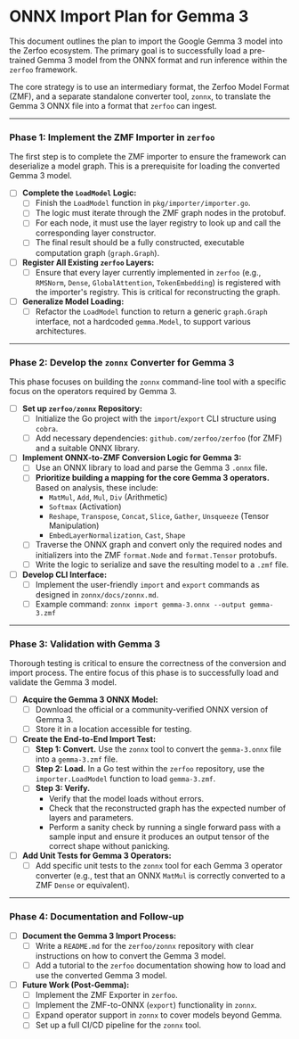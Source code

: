 # ONNX Import Plan for Gemma 3

This document outlines the plan to import the Google Gemma 3 model into the Zerfoo ecosystem. The primary goal is to successfully load a pre-trained Gemma 3 model from the ONNX format and run inference within the `zerfoo` framework.

The core strategy is to use an intermediary format, the Zerfoo Model Format (ZMF), and a separate standalone converter tool, `zonnx`, to translate the Gemma 3 ONNX file into a format that `zerfoo` can ingest.

---

### Phase 1: Implement the ZMF Importer in `zerfoo`

The first step is to complete the ZMF importer to ensure the framework can deserialize a model graph. This is a prerequisite for loading the converted Gemma 3 model.

- [ ] **Complete the `LoadModel` Logic:**
    - [ ] Finish the `LoadModel` function in `pkg/importer/importer.go`.
    - [ ] The logic must iterate through the ZMF graph nodes in the protobuf.
    - [ ] For each node, it must use the layer registry to look up and call the corresponding layer constructor.
    - [ ] The final result should be a fully constructed, executable computation graph (`graph.Graph`).

- [ ] **Register All Existing `zerfoo` Layers:**
    - [ ] Ensure that every layer currently implemented in `zerfoo` (e.g., `RMSNorm`, `Dense`, `GlobalAttention`, `TokenEmbedding`) is registered with the importer's registry. This is critical for reconstructing the graph.

- [ ] **Generalize Model Loading:**
    - [ ] Refactor the `LoadModel` function to return a generic `graph.Graph` interface, not a hardcoded `gemma.Model`, to support various architectures.

---

### Phase 2: Develop the `zonnx` Converter for Gemma 3

This phase focuses on building the `zonnx` command-line tool with a specific focus on the operators required by Gemma 3.

- [ ] **Set up `zerfoo/zonnx` Repository:**
    - [ ] Initialize the Go project with the `import`/`export` CLI structure using `cobra`.
    - [ ] Add necessary dependencies: `github.com/zerfoo/zerfoo` (for ZMF) and a suitable ONNX library.

- [ ] **Implement ONNX-to-ZMF Conversion Logic for Gemma 3:**
    - [ ] Use an ONNX library to load and parse the Gemma 3 `.onnx` file.
    - [ ] **Prioritize building a mapping for the core Gemma 3 operators.** Based on analysis, these include:
        - `MatMul`, `Add`, `Mul`, `Div` (Arithmetic)
        - `Softmax` (Activation)
        - `Reshape`, `Transpose`, `Concat`, `Slice`, `Gather`, `Unsqueeze` (Tensor Manipulation)
        - `EmbedLayerNormalization`, `Cast`, `Shape`
    - [ ] Traverse the ONNX graph and convert only the required nodes and initializers into the ZMF `format.Node` and `format.Tensor` protobufs.
    - [ ] Write the logic to serialize and save the resulting model to a `.zmf` file.

- [ ] **Develop CLI Interface:**
    - [ ] Implement the user-friendly `import` and `export` commands as designed in `zonnx/docs/zonnx.md`.
    - [ ] Example command: `zonnx import gemma-3.onnx --output gemma-3.zmf`

---

### Phase 3: Validation with Gemma 3

Thorough testing is critical to ensure the correctness of the conversion and import process. The entire focus of this phase is to successfully load and validate the Gemma 3 model.

- [ ] **Acquire the Gemma 3 ONNX Model:**
    - [ ] Download the official or a community-verified ONNX version of Gemma 3.
    - [ ] Store it in a location accessible for testing.

- [ ] **Create the End-to-End Import Test:**
    - [ ] **Step 1: Convert.** Use the `zonnx` tool to convert the `gemma-3.onnx` file into a `gemma-3.zmf` file.
    - [ ] **Step 2: Load.** In a Go test within the `zerfoo` repository, use the `importer.LoadModel` function to load `gemma-3.zmf`.
    - [ ] **Step 3: Verify.**
        - Verify that the model loads without errors.
        - Check that the reconstructed graph has the expected number of layers and parameters.
        - Perform a sanity check by running a single forward pass with a sample input and ensure it produces an output tensor of the correct shape without panicking.

- [ ] **Add Unit Tests for Gemma 3 Operators:**
    - [ ] Add specific unit tests to the `zonnx` tool for each Gemma 3 operator converter (e.g., test that an ONNX `MatMul` is correctly converted to a ZMF `Dense` or equivalent).

---

### Phase 4: Documentation and Follow-up

- [ ] **Document the Gemma 3 Import Process:**
    - [ ] Write a `README.md` for the `zerfoo/zonnx` repository with clear instructions on how to convert the Gemma 3 model.
    - [ ] Add a tutorial to the `zerfoo` documentation showing how to load and use the converted Gemma 3 model.

- [ ] **Future Work (Post-Gemma):**
    - [ ] Implement the ZMF Exporter in `zerfoo`.
    - [ ] Implement the ZMF-to-ONNX (`export`) functionality in `zonnx`.
    - [ ] Expand operator support in `zonnx` to cover models beyond Gemma.
    - [ ] Set up a full CI/CD pipeline for the `zonnx` tool.